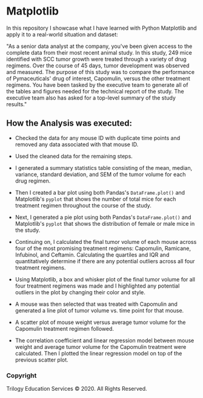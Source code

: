 # Matplotlib 

In this repository I showcase what I have learned with Python Matplotlib and apply it to a real-world situation and dataset:

"As a senior data analyst at the company, you've been given access to the complete data from their most recent animal study. In this study, 249 mice identified with SCC tumor growth were treated through a variety of drug regimens. Over the course of 45 days, tumor development was observed and measured. The purpose of this study was to compare the performance of Pymaceuticals' drug of interest, Capomulin, versus the other treatment regimens. You have been tasked by the executive team to generate all of the tables and figures needed for the technical report of the study. The executive team also has asked for a top-level summary of the study results."

## How the Analysis was executed:

* Checked the data for any mouse ID with duplicate time points and removed any data associated with that mouse ID.

* Used the cleaned data for the remaining steps.

* I generated a summary statistics table consisting of the mean, median, variance, standard deviation, and SEM of the tumor volume for each drug regimen.

* Then I created a bar plot using both Pandas's `DataFrame.plot()` and Matplotlib's `pyplot` that shows the number of total mice for each treatment regimen throughout the course of the study.

* Next, I generated a pie plot using both Pandas's `DataFrame.plot()` and Matplotlib's `pyplot` that shows the distribution of female or male mice in the study.

* Continuing on, I calculated the final tumor volume of each mouse across four of the most promising treatment regimens: Capomulin, Ramicane, Infubinol, and Ceftamin. Calculating the quartiles and IQR and quantitatively determine if there are any potential outliers across all four treatment regimens.

* Using Matplotlib, a box and whisker plot of the final tumor volume for all four treatment regimens was made and I highlighted any potential outliers in the plot by changing their color and style.

* A mouse was then selected that was treated with Capomulin and generated a line plot of tumor volume vs. time point for that mouse.

* A scatter plot of mouse weight versus average tumor volume for the Capomulin treatment regimen followed.

* The correlation coefficient and linear regression model between mouse weight and average tumor volume for the Capomulin treatment were calculated. Then I plotted the linear regression model on top of the previous scatter plot.

### Copyright

Trilogy Education Services © 2020. All Rights Reserved.
